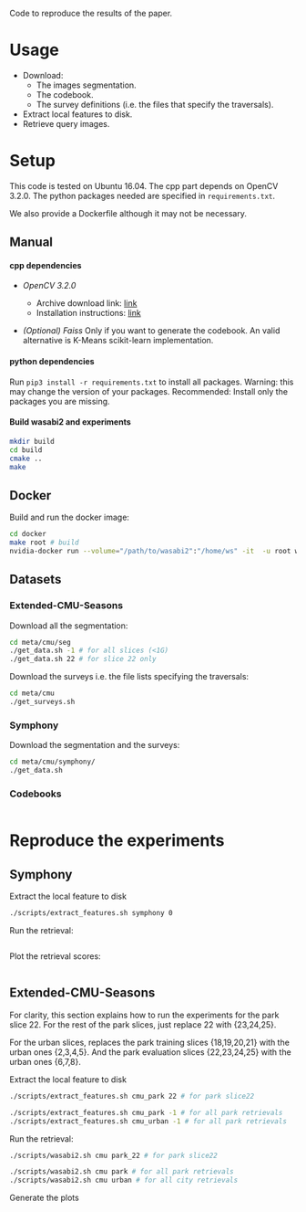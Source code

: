 Code to reproduce the results of the paper.

# Usage
- Download:
  - The images segmentation.
  - The codebook.
  - The survey definitions (i.e. the files that specify the traversals).
- Extract local features to disk.
- Retrieve query images.

# Setup
This code is tested on Ubuntu 16.04. The cpp part depends on OpenCV 3.2.0.
The python packages needed are specified in `requirements.txt`.

We also provide a Dockerfile although it may not be necessary.

## Manual
#### cpp dependencies
- *OpenCV 3.2.0*
  - Archive download link: [link](https://github.com/opencv/opencv/archive/3.2.0.zip)
  - Installation instructions: [link](https://docs.opencv.org/master/d7/d9f/tutorial_linux_install.html)

- *(Optional) Faiss*
Only if you want to generate the codebook. An valid alternative is K-Means
scikit-learn implementation.

#### python dependencies
Run `pip3 install -r requirements.txt` to install all packages. 
Warning: this may change the version of your packages.
Recommended: Install only the packages you are missing.

#### Build wasabi2 and experiments
```bash
mkdir build
cd build
cmake ..
make
```


## Docker 
Build and run the docker image:
```bash
cd docker
make root # build
nvidia-docker run --volume="/path/to/wasabi2":"/home/ws" -it  -u root wasabi2 bash # run
```

## Datasets
### Extended-CMU-Seasons
Download all the segmentation:
```bash
cd meta/cmu/seg
./get_data.sh -1 # for all slices (<1G)
./get_data.sh 22 # for slice 22 only
```

Download the surveys i.e. the file lists specifying the traversals:
```bash
cd meta/cmu
./get_surveys.sh
```

### Symphony
Download the segmentation and the surveys:
```bash
cd meta/cmu/symphony/
./get_data.sh
```

### Codebooks
```bash

```


# Reproduce the experiments
## Symphony
Extract the local feature to disk
```bash
./scripts/extract_features.sh symphony 0
```

Run the retrieval:
```bash

```

Plot the retrieval scores:
```bash

```


## Extended-CMU-Seasons
For clarity, this section explains how to run the experiments for the park slice 22. 
For the rest of the park slices, just replace 22 with {23,24,25}.

For the urban slices, replaces the park training slices {18,19,20,21} with the urban ones {2,3,4,5}. 
And the park evaluation slices {22,23,24,25} with the urban ones {6,7,8}.

Extract the local feature to disk
```bash
./scripts/extract_features.sh cmu_park 22 # for park slice22

./scripts/extract_features.sh cmu_park -1 # for all park retrievals
./scripts/extract_features.sh cmu_urban -1 # for all park retrievals
```

Run the retrieval:
```bash
./scripts/wasabi2.sh cmu park_22 # for park slice22

./scripts/wasabi2.sh cmu park # for all park retrievals
./scripts/wasabi2.sh cmu urban # for all city retrievals
```

Generate the plots
```bash

```